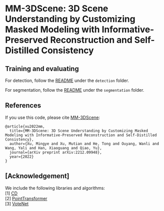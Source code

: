 # MM-3DScene: 3D Scene Understanding by Customizing Masked Modeling with Informative-Preserved Reconstruction and Self-Distilled Consistency



## Training and evaluating

For detection, follow the [README](https://github.com/MingyeXu/mm-3dscene/detection/README.md) under the `detection` folder.

For segmentation, follow the [README](https://github.com/MingyeXu/mm-3dscene/blob/main/segmentation/README.md) under the `segmentation` folder.


## References

If you use this code, please cite [MM-3DScene](https://arxiv.org/pdf/2212.099484):
```
@article{xu2022mm,
  title={MM-3DScene: 3D Scene Understanding by Customizing Masked Modeling with Informative-Preserved Reconstruction and Self-Distilled Consistency},
  author={Xu, Mingye and Xu, Mutian and He, Tong and Ouyang, Wanli and Wang, Yali and Han, Xiaoguang and Qiao, Yu},
  journal={arXiv preprint arXiv:2212.09948},
  year={2022}
}
```

## [Acknowledgement]

We include the following libraries and algorithms:  
[1] [CD](https://github.com/ThibaultGROUEIX/ChamferDistancePytorch)  
[2] [PointTransformer](https://github.com/POSTECH-CVLab/point-transformer)   
[3] [VoteNet](https://github.com/facebookresearch/votenet)
